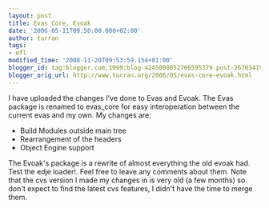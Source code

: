 ```yaml
---
layout: post
title: Evas Core, Evoak
date: '2006-05-11T09:50:00.000+02:00'
author: turran
tags:
- efl
modified_time: '2008-11-20T09:53:59.154+01:00'
blogger_id: tag:blogger.com,1999:blog-4245000852706595379.post-2670341979700988902
blogger_orig_url: http://www.turran.org/2006/05/evas-core-evoak.html
---
```


I have uploaded the changes I've done to Evas and Evoak. The Evas package is renamed to evas_core for easy interoperation between the current evas and my own. My changes are:  

*   Build Modules outside main tree
*   Rearrangement of the headers
*   Object Engine support

The Evoak's package is a rewrite of almost everything the old evoak had. Test the edje loader!. Feel free to leave any comments about them. Note that the cvs version I made my changes in is very old (a few months) so don't expect to find the latest cvs features, I didn't have the time to merge them.
